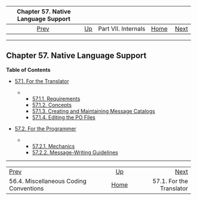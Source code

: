 

|                    Chapter 57. Native Language Support                    |                                            |                     |                                                       |                                                         |
| :-----------------------------------------------------------------------: | :----------------------------------------- | :-----------------: | ----------------------------------------------------: | ------------------------------------------------------: |
| [Prev](source-conventions.html "56.4. Miscellaneous Coding Conventions")  | [Up](internals.html "Part VII. Internals") | Part VII. Internals | [Home](index.html "PostgreSQL 17devel Documentation") |  [Next](nls-translator.html "57.1. For the Translator") |

***

## Chapter 57. Native Language Support

**Table of Contents**

* [57.1. For the Translator](nls-translator.html)

  * *   [57.1.1. Requirements](nls-translator.html#NLS-TRANSLATOR-REQUIREMENTS)
    * [57.1.2. Concepts](nls-translator.html#NLS-TRANSLATOR-CONCEPTS)
    * [57.1.3. Creating and Maintaining Message Catalogs](nls-translator.html#NLS-TRANSLATOR-MESSAGE-CATALOGS)
    * [57.1.4. Editing the PO Files](nls-translator.html#NLS-TRANSLATOR-EDITING-PO)

* [57.2. For the Programmer](nls-programmer.html)

  * *   [57.2.1. Mechanics](nls-programmer.html#NLS-MECHANICS)
    * [57.2.2. Message-Writing Guidelines](nls-programmer.html#NLS-GUIDELINES)

***

|                                                                           |                                                       |                                                         |
| :------------------------------------------------------------------------ | :---------------------------------------------------: | ------------------------------------------------------: |
| [Prev](source-conventions.html "56.4. Miscellaneous Coding Conventions")  |       [Up](internals.html "Part VII. Internals")      |  [Next](nls-translator.html "57.1. For the Translator") |
| 56.4. Miscellaneous Coding Conventions                                    | [Home](index.html "PostgreSQL 17devel Documentation") |                                57.1. For the Translator |
